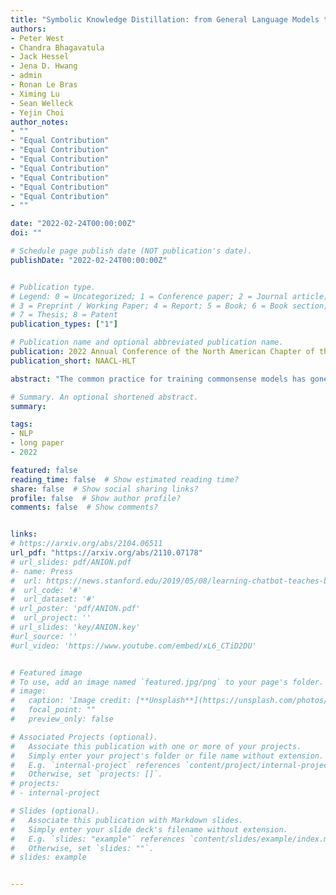```yaml
---
title: "Symbolic Knowledge Distillation: from General Language Models to Commonsense Models"
authors:
- Peter West
- Chandra Bhagavatula
- Jack Hessel
- Jena D. Hwang
- admin
- Ronan Le Bras
- Ximing Lu
- Sean Welleck
- Yejin Choi
author_notes:
- ""
- "Equal Contribution"
- "Equal Contribution"
- "Equal Contribution"
- "Equal Contribution"
- "Equal Contribution"
- "Equal Contribution"
- "Equal Contribution"
- ""

date: "2022-02-24T00:00:00Z"
doi: ""

# Schedule page publish date (NOT publication's date).
publishDate: "2022-02-24T00:00:00Z"


# Publication type.
# Legend: 0 = Uncategorized; 1 = Conference paper; 2 = Journal article;
# 3 = Preprint / Working Paper; 4 = Report; 5 = Book; 6 = Book section;
# 7 = Thesis; 8 = Patent
publication_types: ["1"]

# Publication name and optional abbreviated publication name.
publication: 2022 Annual Conference of the North American Chapter of the Association for Computational Linguistics
publication_short: NAACL-HLT

abstract: "The common practice for training commonsense models has gone from-human-to-corpus-to-machine: humans author commonsense knowledge graphs in order to train commonsense models. In this work, we investigate an alternative, from-machine-to-corpus-to-machine: general language models author these commonsense knowledge graphs to train commonsense models. Our study leads to a new framework, Symbolic Knowledge Distillation. As with prior art in Knowledge Distillation (Hinton et al., 2015), our approach uses larger models to teach smaller models. A key difference is that we distill knowledge symbolically-as text-in addition to the neural model. We also distill only one aspect-the commonsense of a general language model teacher, allowing the student to be a different type, a commonsense model. Altogether, we show that careful prompt engineering and a separately trained critic model allow us to selectively distill high-quality causal commonsense from GPT-3, a general language model. Empirical results demonstrate that, for the first time, a human-authored commonsense knowledge graph is surpassed by our automatically distilled variant in all three criteria: quantity, quality, and diversity. In addition, it results in a neural commonsense model that surpasses the teacher model's commonsense capabilities despite its 100x smaller size. We apply this to the ATOMIC resource, and share our new symbolic knowledge graph and commonsense models."

# Summary. An optional shortened abstract.
summary:

tags:
- NLP
- long paper
- 2022

featured: false
reading_time: false  # Show estimated reading time?
share: false  # Show social sharing links?
profile: false  # Show author profile?
comments: false  # Show comments?


links:
# https://arxiv.org/abs/2104.06511
url_pdf: "https://arxiv.org/abs/2110.07178"
# url_slides: pdf/ANION.pdf
#- name: Press
#  url: https://news.stanford.edu/2019/05/08/learning-chatbot-teaches-beats-flashcards/
#  url_code: '#'
#  url_dataset: '#'
# url_poster: 'pdf/ANION.pdf'
#  url_project: ''
# url_slides: 'key/ANION.key'
#url_source: ''
#url_video: 'https://www.youtube.com/embed/xL6_CTiD2DU'


# Featured image
# To use, add an image named `featured.jpg/png` to your page's folder.
# image:
#   caption: 'Image credit: [**Unsplash**](https://unsplash.com/photos/pLCdAaMFLTE)'
#   focal_point: ""
#   preview_only: false

# Associated Projects (optional).
#   Associate this publication with one or more of your projects.
#   Simply enter your project's folder or file name without extension.
#   E.g. `internal-project` references `content/project/internal-project/index.md`.
#   Otherwise, set `projects: []`.
# projects:
# - internal-project

# Slides (optional).
#   Associate this publication with Markdown slides.
#   Simply enter your slide deck's filename without extension.
#   E.g. `slides: "example"` references `content/slides/example/index.md`.
#   Otherwise, set `slides: ""`.
# slides: example


---
```



<!-- {{% callout note %}}
Click the *Cite* button above to demo the feature to enable visitors to import publication metadata into their reference management software.
{{% /callout %}}

{{% callout note %}}
Create your slides in Markdown - click the *Slides* button to check out the example.
{{% /callout %}}

Supplementary notes can be added here, including [code, math, and images](https://wowchemy.com/docs/writing-markdown-latex/). -->
